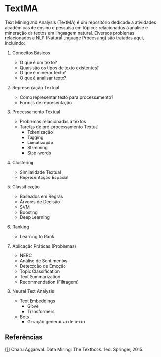# TextMA
Text Mining and Analysis (TextMA) é um repositório dedicado a atividades acadêmicas de ensino e pesquisa em tópicos relacionados à análise e mineração de textos em linguagem natural. Diversos problemas relacionados a NLP (Natural Lnguage Processing) são tratados aqui, incluindo:

1. Conceitos Básicos
    - O que é um texto?
    - Quais são os tipos de texto existentes?
    - O que é minerar texto?
    - O que é analisar texto?

2. Representação Textual
    - Como representar texto para processamento?
    - Formas de representação 

3. Processamento Textual
    - Problemas relacionados a textos
    - Tarefas de pré-processamento Textual
      - Tokenização
      - Tagging
      - Lematização
      - Stemming 
      - Stop-words

4. Clustering
    - Similaridade Textual
    - Representação Espacial

5. Classificação 
    - Baseados em Regras 
    - Árvores de Decisão 
    - SVM 
    - Boosting 
    - Deep Learning

6. Ranking 
    - Learning to Rank 

7. Aplicação Práticas (Problemas)
    - NERC 
    - Análise de Sentimentos 
    - Detecçcão de Emoção
    - Topic Classification 
    - Text Summarization
    - Recommendation (Filtragem)

8. Neural Text Analysis
    - Text Embeddings 
      - Glove
      - Transformers
    - Bots 
      - Geração generativa de texto 

## Refer&ecirc;ncias

<a name="Aggarwal-2015-BOOK"></a>\[[1][1]\] Charu Aggarwal. Data Mining: The Textbook. 1ed. Springer, 2015.

[1]: https://doc.lagout.org/Others/Data%20Mining/Data%20Mining_%20The%20Textbook%20%5BAggarwal%202015-04-14%5D.pdf
